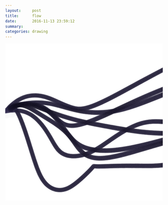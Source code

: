 ```yaml
---
layout:     post
title:      flow
date:       2016-11-13 23:59:12
summary:    
categories: drawing
---
```

![flow](/images/diary/flow.png "as opposite to being concrete.")
